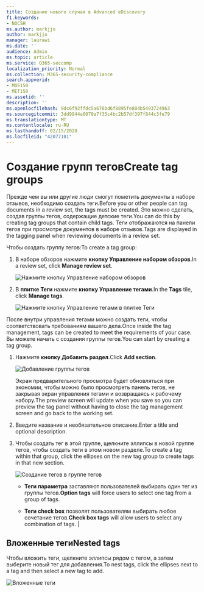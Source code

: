```yaml
---
title: Создание нового случая в Advanced eDiscovery
f1.keywords:
- NOCSH
ms.author: markjjo
author: markjjo
manager: laurawi
ms.date: ''
audience: Admin
ms.topic: article
ms.service: O365-seccomp
localization_priority: Normal
ms.collection: M365-security-compliance
search.appverid:
- MOE150
- MET150
ms.assetid: ''
description: ''
ms.openlocfilehash: 9dc6f92ffdc5a676bd6f8895fe884b5493724963
ms.sourcegitcommit: 3dd9944a6070a7f35c4bc2b57df397f844c3fe79
ms.translationtype: MT
ms.contentlocale: ru-RU
ms.lasthandoff: 02/15/2020
ms.locfileid: "42077101"
---
```

# <a name="create-tag-groups"></a><span data-ttu-id="0e46c-102">Создание групп тегов</span><span class="sxs-lookup"><span data-stu-id="0e46c-102">Create tag groups</span></span>

<span data-ttu-id="0e46c-103">Прежде чем вы или другие люди смогут пометить документы в наборе отзывов, необходимо создать теги.</span><span class="sxs-lookup"><span data-stu-id="0e46c-103">Before you or other people can tag documents in a review set, the tags must be created.</span></span> <span data-ttu-id="0e46c-104">Это можно сделать, создав группы тегов, содержащие детские теги.</span><span class="sxs-lookup"><span data-stu-id="0e46c-104">You can do this by creating tag groups that contain child tags.</span></span> <span data-ttu-id="0e46c-105">Теги отображаются на панели тегов при просмотре документов в наборе отзывов.</span><span class="sxs-lookup"><span data-stu-id="0e46c-105">Tags are displayed in the tagging panel when reviewing documents in a review set.</span></span>

<span data-ttu-id="0e46c-106">Чтобы создать группу тегов:</span><span class="sxs-lookup"><span data-stu-id="0e46c-106">To create a tag group:</span></span>

1.  <span data-ttu-id="0e46c-107">В наборе обзоров нажмите **кнопку Управление набором обзоров**.</span><span class="sxs-lookup"><span data-stu-id="0e46c-107">In a review set, click **Manage review set**.</span></span>

    ![Нажмите кнопку Управление набором обзоров](../media/ED-managews.png)

2.  <span data-ttu-id="0e46c-109">В **плитке Теги** нажмите **кнопку Управление тегами**.</span><span class="sxs-lookup"><span data-stu-id="0e46c-109">In the **Tags** tile, click **Manage tags**.</span></span>

    ![Нажмите кнопку Управление тегами в плитке Теги](../media/ED-managetags.png)

<span data-ttu-id="0e46c-111">После внутри управления тегами можно создать теги, чтобы соответствовать требованиям вашего дела.</span><span class="sxs-lookup"><span data-stu-id="0e46c-111">Once inside the tag management, tags can be created to meet the requirements of your case.</span></span> <span data-ttu-id="0e46c-112">Вы можете начать с создания группы тегов.</span><span class="sxs-lookup"><span data-stu-id="0e46c-112">You can start by creating a tag group.</span></span>

1.  <span data-ttu-id="0e46c-113">Нажмите **кнопку Добавить раздел**.</span><span class="sxs-lookup"><span data-stu-id="0e46c-113">Click **Add section**.</span></span>

    ![Добавление группы тегов](../media/ED-addtagsection.png)

    <span data-ttu-id="0e46c-115">Экран предварительного просмотра будет обновляться при экономии, чтобы можно было просмотреть панель тегов, не закрывая экран управления тегами и возвращаясь к рабочему набору.</span><span class="sxs-lookup"><span data-stu-id="0e46c-115">The preview screen will update when you save so you can preview the tag panel without having to close the tag management screen and go back to the working set.</span></span>

2. <span data-ttu-id="0e46c-116">Введите название и необязательное описание.</span><span class="sxs-lookup"><span data-stu-id="0e46c-116">Enter a title and optional description.</span></span> 

3. <span data-ttu-id="0e46c-117">Чтобы создать тег в этой группе, щелкните эллипсы в новой группе тегов, чтобы создать теги в этом новом разделе.</span><span class="sxs-lookup"><span data-stu-id="0e46c-117">To create a tag within that group, click the ellipses on the new tag group to create tags in that new section.</span></span>
    
    ![Создание тегов в группе тегов](../media/ED-createtag.png)

   - <span data-ttu-id="0e46c-119">**Теги параметра** заставляют пользователей выбирать один тег из группы тегов.</span><span class="sxs-lookup"><span data-stu-id="0e46c-119">**Option tags** will force users to select one tag from a group of tags.</span></span>
   
   - <span data-ttu-id="0e46c-120">**Теги check box** позволят пользователям выбирать любое сочетание тегов.</span><span class="sxs-lookup"><span data-stu-id="0e46c-120">**Check box tags** will allow users to select any combination of tags.</span></span> |

## <a name="nested-tags"></a><span data-ttu-id="0e46c-121">Вложенные теги</span><span class="sxs-lookup"><span data-stu-id="0e46c-121">Nested tags</span></span>

<span data-ttu-id="0e46c-122">Чтобы вложить теги, щелкните эллипсы рядом с тегом, а затем выберите новый тег для добавления.</span><span class="sxs-lookup"><span data-stu-id="0e46c-122">To nest tags, click the ellipses next to a tag and then select a new tag to add.</span></span>

![Вложенные теги](../media/ED-tagnesting.png)

